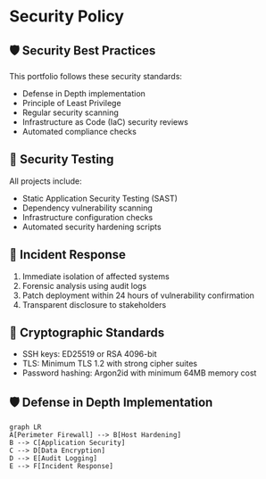 # Security Policy

## 🛡️ Security Best Practices
This portfolio follows these security standards:
- Defense in Depth implementation
- Principle of Least Privilege
- Regular security scanning
- Infrastructure as Code (IaC) security reviews
- Automated compliance checks

## 🧪 Security Testing
All projects include:
- Static Application Security Testing (SAST)
- Dependency vulnerability scanning
- Infrastructure configuration checks
- Automated security hardening scripts

## 🚨 Incident Response
1. Immediate isolation of affected systems
2. Forensic analysis using audit logs
3. Patch deployment within 24 hours of vulnerability confirmation
4. Transparent disclosure to stakeholders

## 🔑 Cryptographic Standards
- SSH keys: ED25519 or RSA 4096-bit
- TLS: Minimum TLS 1.2 with strong cipher suites
- Password hashing: Argon2id with minimum 64MB memory cost

## 🛡️ Defense in Depth Implementation
```mermaid
graph LR
A[Perimeter Firewall] --> B[Host Hardening]
B --> C[Application Security]
C --> D[Data Encryption]
D --> E[Audit Logging]
E --> F[Incident Response]
